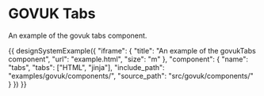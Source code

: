 # GOVUK Tabs

An example of the govuk tabs component.

{{ designSystemExample({
"iframe": {
    "title": "An example of the govukTabs component",
    "url": "example.html",
    "size": "m"
},
"component": {
    "name": "tabs",
    "tabs": ["HTML", "jinja"],
    "include_path": "examples/govuk/components/",
    "source_path": "src/govuk/components/"
}
}) }}
